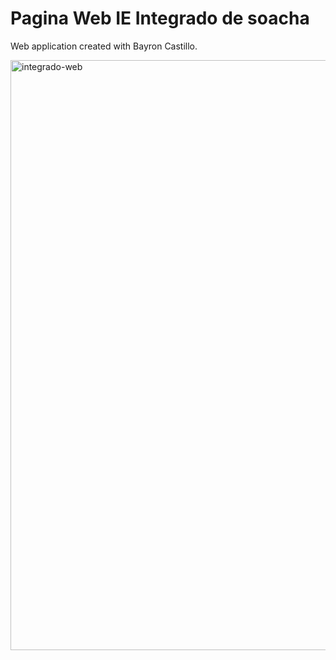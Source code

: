 # Pagina Web IE Integrado de soacha
Web application created with Bayron Castillo.



<img width="944" alt="integrado-web" src="https://integradosoacha.netlify.app">
